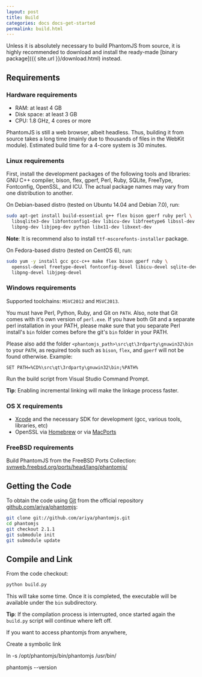 ```yaml
---
layout: post
title: Build
categories: docs docs-get-started
permalink: build.html
---
```


Unless it is absolutely necessary to build PhantomJS from source, it is highly recommended to download and install the ready-made [binary package]({{ site.url }}/download.html) instead.

## Requirements

### Hardware requirements

* RAM: at least 4 GB
* Disk space: at least 3 GB
* CPU: 1.8 GHz, 4 cores or more

PhantomJS is still a web browser, albeit headless. Thus, building it from source takes a long time (mainly due to thousands of files in the WebKit module). Estimated build time for a 4-core system is 30 minutes. 

### Linux requirements

First, install the development packages of the following tools and libraries: GNU C++ compiler, bison, flex, gperf, Perl, Ruby, SQLite, FreeType, Fontconfig, OpenSSL, and ICU. The actual package names may vary from one distribution to another.

On Debian-based distro (tested on Ubuntu 14.04 and Debian 7.0), run:

```bash
sudo apt-get install build-essential g++ flex bison gperf ruby perl \
  libsqlite3-dev libfontconfig1-dev libicu-dev libfreetype6 libssl-dev \
  libpng-dev libjpeg-dev python libx11-dev libxext-dev
```

**Note**: It is recommend also to install `ttf-mscorefonts-installer` package.

On Fedora-based distro (tested on CentOS 6), run:

```bash
sudo yum -y install gcc gcc-c++ make flex bison gperf ruby \
  openssl-devel freetype-devel fontconfig-devel libicu-devel sqlite-devel \
  libpng-devel libjpeg-devel
```

### Windows requirements

Supported toolchains: `MSVC2012` and `MSVC2013`.

You must have Perl, Python, Ruby, and Git on `PATH`. Also, note that Git comes with it's own version of `perl.exe`. If you have both Git and a separate perl installation in your PATH, please make sure that you separate Perl install's `bin` folder comes before the git's `bin` folder in your PATH.

Please also add the folder `<phantomjs_path>\src\qt\3rdparty\gnuwin32\bin` to your `PATH`, as required tools such as `bison`, `flex`, and `gperf` will not be found otherwise.
Example:

```
SET PATH=%CD%\src\qt\3rdparty\gnuwin32\bin;%PATH%
```

Run the build script from Visual Studio Command Prompt.

**Tip**: Enabling incremental linking will make the linkage process faster.

### OS X requirements

* [Xcode](https://developer.apple.com/xcode/) and the necessary SDK for development (gcc, various tools, libraries, etc)
* OpenSSL via [Homebrew](http://brew.sh/) or via [MacPorts](https://www.macports.org/)

### FreeBSD requirements

Build PhantomJS from the FreeBSD Ports Collection: [svnweb.freebsd.org/ports/head/lang/phantomjs/](https://svnweb.freebsd.org/ports/head/lang/phantomjs/)

## Getting the Code

To obtain the code using [Git](http://git-scm.com/) from the official repository [github.com/ariya/phantomjs](https://github.com/ariya/phantomjs/):

```bash
git clone git://github.com/ariya/phantomjs.git
cd phantomjs
git checkout 2.1.1
git submodule init
git submodule update
```

## Compile and Link

From the code checkout:

```bash
python build.py
```

This will take some time. Once it is completed, the executable will be available under the `bin` subdirectory.

**Tip**: If the compilation process is interrupted, once started again the `build.py` script will continue where left off.

If you want to access phantomjs from anywhere,

Create a symbolic link 

ln -s /opt/phantomjs/bin/phantomjs /usr/bin/

phantomjs --version
